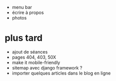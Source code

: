 * menu bar
* écrire à propos
* photos

# plus tard
* ajout de séances
* pages 404, 403, 50X
* make it mobile-friendly
* sitemap avec django framework ?
* importer quelques articles dans le blog en ligne
